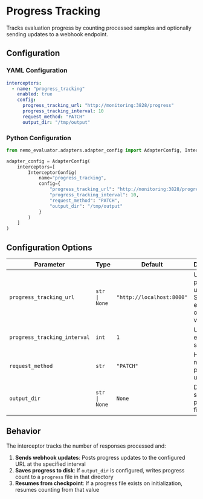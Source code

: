 # Progress Tracking

Tracks evaluation progress by counting processed samples and optionally sending updates to a webhook endpoint.

## Configuration

### YAML Configuration

```yaml
interceptors:
  - name: "progress_tracking"
    enabled: true
    config:
      progress_tracking_url: "http://monitoring:3828/progress"
      progress_tracking_interval: 10
      request_method: "PATCH"
      output_dir: "/tmp/output"
```

### Python Configuration

```python
from nemo_evaluator.adapters.adapter_config import AdapterConfig, InterceptorConfig

adapter_config = AdapterConfig(
    interceptors=[
        InterceptorConfig(
            name="progress_tracking",
            config={
                "progress_tracking_url": "http://monitoring:3828/progress",
                "progress_tracking_interval": 10,
                "request_method": "PATCH",
                "output_dir": "/tmp/output"
            }
        )
    ]
)
```

## Configuration Options

| Parameter | Type | Default | Description |
|-----------|------|---------|-------------|
| `progress_tracking_url` | `str \| None` | `"http://localhost:8000"` | URL to post progress updates. Supports expansion of shell variables. |
| `progress_tracking_interval` | `int` | `1` | Update every N samples |
| `request_method` | `str` | `"PATCH"` | HTTP method for progress updates |
| `output_dir` | `str \| None` | `None` | Directory to save progress file |

## Behavior

The interceptor tracks the number of responses processed and:

1. **Sends webhook updates**: Posts progress updates to the configured URL at the specified interval
2. **Saves progress to disk**: If `output_dir` is configured, writes progress count to a `progress` file in that directory
3. **Resumes from checkpoint**: If a progress file exists on initialization, resumes counting from that value
